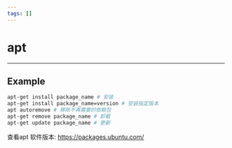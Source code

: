 ```yaml
---
tags: []
---
```

# apt
---
## Example

```bash
apt-get install package_name # 安装
apt-get install package_name=version # 安装指定版本
apt autoremove # 移除不再需要的依赖包
apt-get remove package_name # 卸载
apt-get update package_name # 更新
```

查看apt 软件版本:
https://packages.ubuntu.com/
